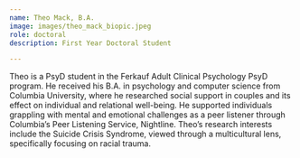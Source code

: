 ```yaml
---
name: Theo Mack, B.A.
image: images/theo_mack_biopic.jpeg
role: doctoral
description: First Year Doctoral Student

---
```


Theo is a PsyD student in the Ferkauf Adult Clinical Psychology PsyD program. He received his B.A. in psychology and computer science from Columbia University, where he researched social support in couples and its effect on individual and relational well-being. He supported individuals grappling with mental and emotional challenges as a peer listener through Columbia’s Peer Listening Service, Nightline. Theo’s research interests include the Suicide Crisis Syndrome, viewed through a multicultural lens, specifically focusing on racial trauma. 